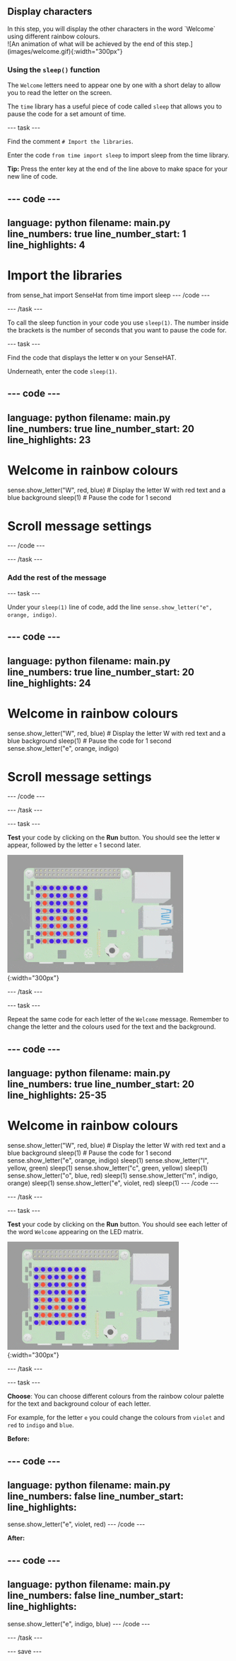 ## Display characters

<div style="display: flex; flex-wrap: wrap">
<div style="flex-basis: 200px; flex-grow: 1; margin-right: 15px;">
In this step, you will display the other characters in the word `Welcome` using different rainbow colours. 
</div>
<div>
![An animation of what will be achieved by the end of this step.](images/welcome.gif){:width="300px"}
</div>
</div>

### Using the `sleep()` function

The `Welcome` letters need to appear one by one with a short delay to allow you to read the letter on the screen. 

The `time` library has a useful piece of code called `sleep` that allows you to pause the code for a set amount of time.

--- task ---

Find the comment `# Import the libraries`.

Enter the code `from time import sleep` to import sleep from the time library.

**Tip:** Press the enter key at the end of the line above to make space for your new line of code.

--- code ---
---
language: python
filename: main.py
line_numbers: true
line_number_start: 1
line_highlights: 4
---
# Import the libraries

from sense_hat import SenseHat
from time import sleep
--- /code ---

--- /task ---

To call the sleep function in your code you use `sleep(1)`. The number inside the brackets is the number of seconds that you want to pause the code for. 

--- task ---

Find the code that displays the letter `W` on your SenseHAT. 

Underneath, enter the code `sleep(1)`.

--- code ---
---
language: python
filename: main.py
line_numbers: true
line_number_start: 20
line_highlights: 23
---
# Welcome in rainbow colours

sense.show_letter("W", red, blue) # Display the letter W with red text and a blue background
sleep(1) # Pause the code for 1 second

# Scroll message settings
--- /code ---

--- /task ---

### Add the rest of the message

--- task ---

Under your `sleep(1)` line of code, add the line `sense.show_letter("e", orange, indigo)`.

--- code ---
---
language: python
filename: main.py
line_numbers: true
line_number_start: 20
line_highlights: 24
---
# Welcome in rainbow colours

sense.show_letter("W", red, blue) # Display the letter W with red text and a blue background
sleep(1) # Pause the code for 1 second
sense.show_letter("e", orange, indigo)

# Scroll message settings
--- /code ---

--- /task ---

--- task ---

**Test** your code by clicking on the **Run** button. You should see the letter `W` appear, followed by the letter `e` 1 second later.

![A short animation showing the letter W and the letter e appearing on the SenseHAT.](images/w-e.gif){:width="300px"}

--- /task ---

--- task ---

Repeat the same code for each letter of the `Welcome` message. Remember to change the letter and the colours used for the text and the background.

--- code ---
---
language: python
filename: main.py
line_numbers: true
line_number_start: 20
line_highlights: 25-35
---
# Welcome in rainbow colours

sense.show_letter("W", red, blue) # Display the letter W with red text and a blue background
sleep(1) # Pause the code for 1 second
sense.show_letter("e", orange, indigo)
sleep(1)
sense.show_letter("l", yellow, green)
sleep(1)
sense.show_letter("c", green, yellow)
sleep(1)
sense.show_letter("o", blue, red)
sleep(1)
sense.show_letter("m", indigo, orange)
sleep(1)
sense.show_letter("e", violet, red)
sleep(1)
--- /code ---

--- /task ---

--- task ---

**Test** your code by clicking on the **Run** button. You should see each letter of the word `Welcome` appearing on the LED matrix. 

![A short animation showing the letters from the word Welcome appearing on the SenseHAT.](images/welcome.gif){:width="300px"}

--- /task ---

--- task ---

**Choose**: You can choose different colours from the rainbow colour palette for the text and background colour of each letter. 

For example, for the letter `e` you could change the colours from `violet` and `red` to `indigo` and `blue`.

**Before:**

--- code ---
---
language: python
filename: main.py
line_numbers: false
line_number_start: 
line_highlights: 
---
sense.show_letter("e", violet, red)
--- /code ---

**After:**

--- code ---
---
language: python
filename: main.py
line_numbers: false
line_number_start: 
line_highlights: 
---
sense.show_letter("e", indigo, blue)
--- /code ---

--- /task ---

--- save ---


